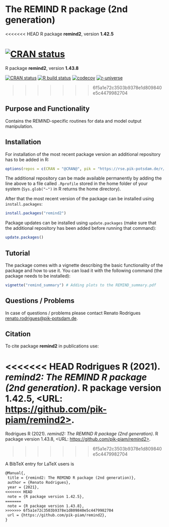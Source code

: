 # The REMIND R package (2nd generation)

<<<<<<< HEAD
R package **remind2**, version **1.42.5**

[![CRAN status](https://www.r-pkg.org/badges/version/remind2)](https://cran.r-project.org/package=remind2)    
=======
R package **remind2**, version **1.43.8**

[![CRAN status](https://www.r-pkg.org/badges/version/remind2)](https://cran.r-project.org/package=remind2)   [![R build status](https://github.com/pik-piam/remind2/workflows/check/badge.svg)](https://github.com/pik-piam/remind2/actions) [![codecov](https://codecov.io/gh/pik-piam/remind2/branch/master/graph/badge.svg)](https://codecov.io/gh/pik-piam/remind2)  [![r-universe](https://pik-piam.r-universe.dev/badges/remind2)](https://pik-piam.r-universe.dev/ui#builds)
>>>>>>> 6f5a1e72c3503b9378e1d809840e5c4479982704

## Purpose and Functionality

Contains the REMIND-specific routines for data and model output manipulation.


## Installation

For installation of the most recent package version an additional repository has to be added in R:

```r
options(repos = c(CRAN = "@CRAN@", pik = "https://rse.pik-potsdam.de/r/packages"))
```
The additional repository can be made available permanently by adding the line above to a file called `.Rprofile` stored in the home folder of your system (`Sys.glob("~")` in R returns the home directory).

After that the most recent version of the package can be installed using `install.packages`:

```r 
install.packages("remind2")
```

Package updates can be installed using `update.packages` (make sure that the additional repository has been added before running that command):

```r 
update.packages()
```

## Tutorial

The package comes with a vignette describing the basic functionality of the package and how to use it. You can load it with the following command (the package needs to be installed):

```r
vignette("remind_summary") # Adding plots to the REMIND_summary.pdf
```

## Questions / Problems

In case of questions / problems please contact Renato Rodrigues <renato.rodrigues@pik-potsdam.de>.

## Citation

To cite package **remind2** in publications use:

<<<<<<< HEAD
Rodrigues R (2021). _remind2: The REMIND R package (2nd generation)_. R package version 1.42.5, <URL: https://github.com/pik-piam/remind2>.
=======
Rodrigues R (2021). _remind2: The REMIND R package (2nd generation)_. R package version 1.43.8, <URL: https://github.com/pik-piam/remind2>.
>>>>>>> 6f5a1e72c3503b9378e1d809840e5c4479982704

A BibTeX entry for LaTeX users is

 ```latex
@Manual{,
  title = {remind2: The REMIND R package (2nd generation)},
  author = {Renato Rodrigues},
  year = {2021},
<<<<<<< HEAD
  note = {R package version 1.42.5},
=======
  note = {R package version 1.43.8},
>>>>>>> 6f5a1e72c3503b9378e1d809840e5c4479982704
  url = {https://github.com/pik-piam/remind2},
}
```

